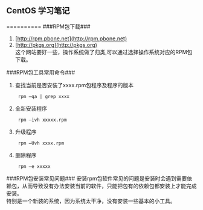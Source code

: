 ## CentOS 学习笔记 ##
==========
###RPM包下载###
1. [http://rpm.pbone.net](http://rpm.pbone.net)
2. [http://pkgs.org](http://pkgs.org)   
这个网站要好一些，操作系统做了归类,可以通过选择操作系统对应的RPM包下载。

###RPM包工具常用命令###

1. 查找当前是否安装了xxxx.rpm包程序及程序的版本  

		rpm –qa | grep xxxx

2. 全新安装程序
		
		rpm –ivh xxxxx.rpm

3. 升级程序

		rpm –Uvh xxxx.rpm

4. 删除程序

		rpm –e xxxxx

###RPM包安装常见问题###
安装rpm包软件常见的问题是安装时会遇到需要依赖包，从而导致没有办法安装当前的软件，只能把包有的依赖包都安装上才能完成安装。   
特别是一个新装的系统，因为系统太干净，没有安装一些基本的小工具。